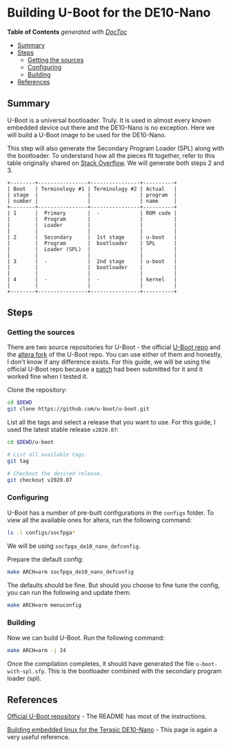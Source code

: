 # Building U-Boot for the DE10-Nano

<!-- START doctoc generated TOC please keep comment here to allow auto update -->
<!-- DON'T EDIT THIS SECTION, INSTEAD RE-RUN doctoc TO UPDATE -->
**Table of Contents**  *generated with [DocToc](https://github.com/thlorenz/doctoc)*

- [Summary](#summary)
- [Steps](#steps)
  - [Getting the sources](#getting-the-sources)
  - [Configuring](#configuring)
  - [Building](#building)
- [References](#references)

<!-- END doctoc generated TOC please keep comment here to allow auto update -->

## Summary

U-Boot is a universal bootloader. Truly. It is used in almost every known embedded device out there and the DE10-Nano is no exception. Here we will build a U-Boot image to be used for the DE10-Nano.

This step will also generate the Secondary Program Loader (SPL) along with the bootloader. To understand how all the pieces fit together, refer to this table originally shared on [Stack Overflow](https://stackoverflow.com/questions/31244862/what-is-the-use-of-spl-secondary-program-loader/31252989). We will generate both steps 2 and 3.

```
+--------+----------------+----------------+----------+
| Boot   | Terminology #1 | Terminology #2 | Actual   |
| stage  |                |                | program  |
| number |                |                | name     |
+--------+----------------+----------------+----------+
| 1      |  Primary       |  -             | ROM code |
|        |  Program       |                |          |
|        |  Loader        |                |          |
|        |                |                |          |
| 2      |  Secondary     |  1st stage     | u-boot   |
|        |  Program       |  bootloader    | SPL      |
|        |  Loader (SPL)  |                |          |
|        |                |                |          |
| 3      |  -             |  2nd stage     | u-boot   |
|        |                |  bootloader    |          |
|        |                |                |          |
| 4      |  -             |  -             | kernel   |
|        |                |                |          |
+--------+----------------+----------------+----------+
```

## Steps

### Getting the sources

There are two source repositories for U-Boot - the official [U-Boot repo](https://github.com/u-boot/u-boot) and the [altera fork](https://github.com/altera-opensource/u-boot-socfpga) of the U-Boot repo. You can use either of them and honestly, I don't know if any difference exists. For this guide, we will be using the official U-Boot repo because a [patch](https://lists.denx.de/pipermail/u-boot/2019-April/367258.html) had been submitted for it and it worked fine when I tested it.

Clone the repository:

```bash
cd $DEWD
git clone https://github.com/u-boot/u-boot.git
```

List all the tags and select a release that you want to use. For this guide, I used the latest stable release `v2020.07`:

```bash
cd $DEWD/u-boot

# List all available tags.
git tag

# Checkout the desired release.
git checkout v2020.07
```

### Configuring

U-Boot has a number of pre-built configurations in the `configs` folder. To view all the available ones for altera, run the following command:

```bash
ls -l configs/socfpga*
```

We will be using `socfpga_de10_nano_defconfig`.

Prepare the default config:

```bash
make ARCH=arm socfpga_de10_nano_defconfig
```

The defaults should be fine. But should you choose to fine tune the config, you can run the following and update them:

```bash
make ARCH=arm menuconfig
```

### Building

Now we can build U-Boot. Run the following command:

```bash
make ARCH=arm -j 24
```

Once the compilation completes, it should have generated the file `u-boot-with-spl.sfp`. This is the bootloader combined with the secondary program loader (spl).

## References

[Official U-Boot repository](https://github.com/u-boot/u-boot) - The README has most of the instructions.

[Building embedded linux for the Terasic DE10-Nano](https://bitlog.it/20170820_building_embedded_linux_for_the_terasic_de10-nano.html) - This page is again a very useful reference.




